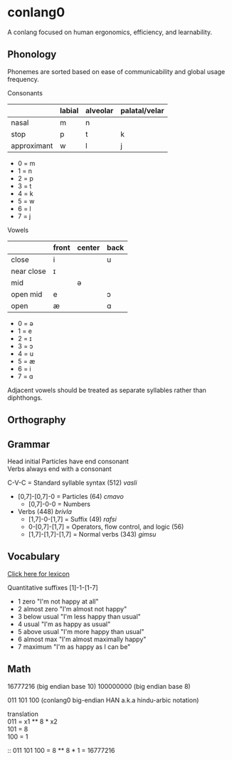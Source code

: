 # conlang0
A conlang focused on human ergonomics, efficiency, and learnability.
   
## Phonology
Phonemes are sorted based on ease of communicability and global usage frequency.

Consonants  

|           |labial|alveolar|palatal/velar|  
|-----------|------|--------|-------------|
|nasal      |m     |n       |             |
|stop       |p     |t       |k            |
|approximant|w     |l       |j            |

- 0 = m
- 1 = n
- 2 = p
- 3 = t
- 4 = k
- 5 = w
- 6 = l
- 7 = j

Vowels 

|          |front|center|back|  
|----------|-----|------|----|
|close     |i    |      |u   |
|near close|ɪ    |      |    |
|mid       |     |ə     |    |
|open mid  |e    |      |ɔ   |
|open      |æ    |      |ɑ   |

- 0 = ə
- 1 = e
- 2 = ɪ
- 3 = ɔ
- 4 = u
- 5 = æ
- 6 = i
- 7 = ɑ

Adjacent vowels should be treated as separate syllables rather than diphthongs.

## Orthography  
  
## Grammar
Head initial
Particles have end consonant  
Verbs always end with a consonant

C-V-C = Standard syllable syntax (512) *vasli*

- [0,7]-[0,7]-0 = Particles (64) *cmavo*
	- [0,7]-0-0 = Numbers
- Verbs (448) *brivla*
	- [1,7]-0-[1,7] = Suffix (49) *rafsi*
	- 0-[0,7]-[1,7] = Operators, flow control, and logic (56)
	- [1,7]-[1,7]-[1,7] = Normal verbs (343) *gimsu*


## Vocabulary   
[Click here for lexicon](lexicon.md) 

Quantitative suffixes [1]-1-[1-7]
- 1	zero		"I'm not happy at all"
- 2	almost zero	"I'm almost not happy"
- 3	below usual	"I'm less happy than usual"
- 4	usual		"I'm as happy as usual"
- 5	above usual	"I'm more happy than usual"
- 6	almost max	"I'm almost maximally happy"
- 7	maximum		"I'm as happy as I can be"

## Math
16777216	(big endian base 10)
100000000	(big endian base 8)  

011 101 100		(conlang0 big-endian HAN a.k.a hindu-arbic notation)  
  
translation  
011 = x1 ** 8 * x2  
101 = 8  
100 = 1  
  
:: 011 101 100 = 8 ** 8 * 1 = 16777216

